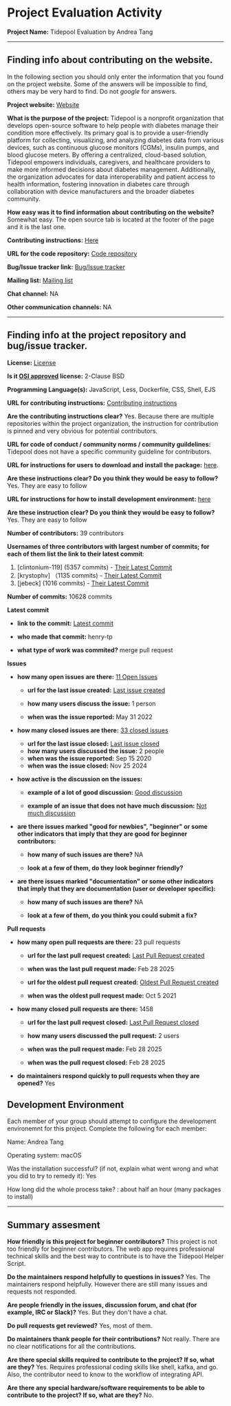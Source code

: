 # Project Evaluation Activity



__Project Name:__  Tidepool
Evaluation by Andrea Tang


---

## Finding info about contributing on the website.

In the following section you should only enter the information that you
found on the project website. Some of the answers will be impossible to find, others
may be very hard to find. Do not _google_ for answers.

__Project website:__ [Website](https://www.tidepool.org/)


__What is the purpose of the project:__ Tidepool is a nonprofit organization that develops open-source software to help people with diabetes manage their condition more effectively. Its primary goal is to provide a user-friendly platform for collecting, visualizing, and analyzing diabetes data from various devices, such as continuous glucose monitors (CGMs), insulin pumps, and blood glucose meters. By offering a centralized, cloud-based solution, Tidepool empowers individuals, caregivers, and healthcare providers to make more informed decisions about diabetes management. Additionally, the organization advocates for data interoperability and patient access to health information, fostering innovation in diabetes care through collaboration with device manufacturers and the broader diabetes community.


__How easy was it to find information about contributing on the website?__ Somewhat easy. The open source tab is located at the footer of the page and it is the last one.


__Contributing instructions:__ [Here](https://www.tidepool.org/open) 

__URL for the code repository:__ [Code repository](https://github.com/tidepool-org/blip)

__Bug/Issue tracker link:__ [Bug/Issue tracker](https://github.com/tidepool-org/blip/issues)

__Mailing list:__ [Mailing list](https://www.tidepool.org/user-research-external)

__Chat channel:__ NA

__Other communication channels:__ NA

---

## Finding info at the project repository and bug/issue tracker.

__License:__ [License](https://github.com/tidepool-org/blip/blob/develop/LICENSE)

__Is it [OSI approved](https://opensource.org/licenses/alphabetical) license:__ 2-Clause BSD

__Programming Language(s):__ JavaScript, Less, Dockerfile, CSS, Shell, EJS

__URL for contributing instructions:__ [Contributing instructions](https://github.com/tidepool-org/development)

__Are the contributing instructions clear?__ Yes. Because there are multiple repositories within the project organization, the instruction for contribution is pinned and very obvious for potential contributors.


__URL for code of conduct / community norms / community guildelines:__ Tidepool does not have a specific community guideline for contributors.

__URL for instructions for users to download and install the package:__  [here](https://github.com/tidepool-org/development/blob/master/README.md). 


__Are these instructions clear? Do you think they would be easy to follow?__ Yes. They are easy to follow


__URL for instructions for how to install development environment:__ [here](https://github.com/tidepool-org/development/blob/master/README.md)


__Are these instruction clear? Do you think they would be easy to follow?__ Yes. They are easy to follow


__Number of contributors:__ 39 contributors


__Usernames of three contributors with largest number of commits; for
each of them list the link to their latest commit__:

1. [clintonium-119] (5357 commits) - [Their Latest Commit](https://github.com/tidepool-org/blip/commit/6dd6cccb88148ca84aadaabeecc895c99b529ba6)
1. [krystophv] （1135 commits) - [Their Latest Commit](https://github.com/tidepool-org/blip/commit/b0ce87ac0565f5e2224e09705f71885ae9bad896)
1. [jebeck] (1016 commits) - [Their Latest Commit](https://github.com/tidepool-org/blip/commit/fe3ad29e27f2f7b3c5859bb6facc20bcf3880774)


__Number of commits:__ 10628 commits

__Latest commit__ 

- __link to the commit:__ [Latest commit](https://github.com/tidepool-org/blip/commit/8c4853b642a3104b9b9f25dcb1d11f8bb07d372d)

- __who made that commit:__ henry-tp

- __what type of work was commited?__ merge pull request


__Issues__

- __how many open issues are there:__ [11 Open Issues](https://github.com/tidepool-org/blip/issues)

    - __url for the last issue created:__ [Last issue created](https://github.com/tidepool-org/blip/issues/1064)

    - __how many users discuss the issue:__ 1 person
    
    - __when was the issue reported:__ May 31 2022

- __how many closed issues are there:__ [33 closed issues](https://github.com/tidepool-org/blip/issues?q=is%3Aissue%20state%3Aclosed)
    - __url for the last issue closed:__ [Last issue closed](https://github.com/tidepool-org/blip/issues/813)
    - __how many users discussed the issue:__ 2 people
    - __when was the issue reported:__ Sep 15 2020
    - __when was the issue closed:__ Nov 25 2024

- __how active is the discussion on the issues:__ 

    - __example of a lot of good discussion:__ [Good discussion](https://github.com/tidepool-org/blip/issues/85)
    
    - __example of an issue that does not have much discussion:__ [Not much discussion](https://github.com/tidepool-org/blip/issues/694)



- __are there issues marked "good for newbies", "beginner" or some other indicators that imply that they are good for beginner contributors:__ 

    - __how many of such issues are there?__ NA
    
    - __look at a few of them, do they look beginner friendly?__ 



- __are there issues marked "documentation" or some other indicators that imply that they are documentation (user or developer specific):__ 

    - __how many of such issues are there?__ NA
    
    - __look at a few of them, do you think you could submit a fix?__ 



__Pull requests__

- __how many open pull requests are there:__ 23 pull requests

    - __url for the last pull request created:__ [Last Pull Request created](https://github.com/tidepool-org/blip/pull/1525)
    
    - __when was the last pull request made:__ Feb 28 2025

    - __url for the oldest pull request created:__ [Oldest Pull Request created](https://github.com/tidepool-org/blip/pull/948)
    
    - __when was the oldest pull request made:__ Oct 5 2021

- __how many closed pull requests are there:__ 1458

    - __url for the last pull request closed:__ [Last Pull Request closed](https://github.com/tidepool-org/blip/pull/1524)
    
    - __how many users discussed the pull request:__ 2 users
    
    - __when was the pull request made:__  Feb 28 2025
    
    - __when was the pull request closed:__ Feb 28 2025
    

- __do maintainers respond quickly to pull requests when they are opened?__ Yes


## Development Environment 

Each member of your group should attempt to configure the development environemnt 
for this project. Complete the following for each member:

Name: Andrea Tang

Operating system: macOS

Was the installation successful? (if not, explain what went wrong and 
what you did to try to remedy it): Yes

How long did the whole process take? : about half an hour (many packages to install)


---


## Summary assesment
__How friendly is this project for beginner contributors?__
This project is not too friendly for beginner contributors. The web app requires professional technical skills and the best way to contribute is to have the Tidepool Helper Script.



__Do the maintainers respond helpfully to questions in issues?__
Yes. The maintainers respond helpfully. However there are still many issues and requests not responded. 


__Are people friendly in the issues, discussion forum, and chat (for example, IRC or Slack)?__
Yes. But they don't have a chat.



__Do pull requests get reviewed?__
Yes, most of them.


__Do maintainers thank people for their contributions?__
Not really. There are no clear notifications for all the contributions.


__Are there special skills required to contribute to the project? If so, what are they?__
Yes. Requires professional coding skills like shell, kafka, and go. Also, the contributor need to know to the workflow of integrating API.


__Are there any special hardware/software requirements to be able to contribute to the project? If so, what are they?__
No.
